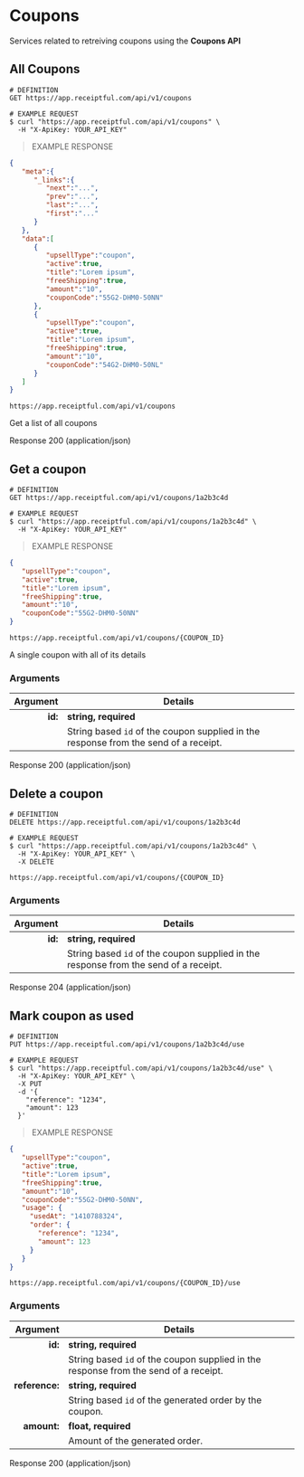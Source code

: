 # Coupons
Services related to retreiving coupons using the **Coupons API**

## All Coupons

```shell
# DEFINITION
GET https://app.receiptful.com/api/v1/coupons

# EXAMPLE REQUEST
$ curl "https://app.receiptful.com/api/v1/coupons" \
  -H "X-ApiKey: YOUR_API_KEY"
```

> EXAMPLE RESPONSE

```json
{
   "meta":{
      "_links":{
         "next":"...",
         "prev":"...",
         "last":"...",
         "first":"..."
      }
   },
   "data":[
      {
         "upsellType":"coupon",
         "active":true,
         "title":"Lorem ipsum",
         "freeShipping":true,
         "amount":"10",
         "couponCode":"55G2-DHM0-50NN"
      },
      {
         "upsellType":"coupon",
         "active":true,
         "title":"Lorem ipsum",
         "freeShipping":true,
         "amount":"10",
         "couponCode":"54G2-DHM0-50NL"
      }
   ]
}
```

`https://app.receiptful.com/api/v1/coupons`

Get a list of all coupons

<aside class="success">
Response 200 (application/json)
</aside>

## Get a coupon

```shell
# DEFINITION
GET https://app.receiptful.com/api/v1/coupons/1a2b3c4d

# EXAMPLE REQUEST
$ curl "https://app.receiptful.com/api/v1/coupons/1a2b3c4d" \
  -H "X-ApiKey: YOUR_API_KEY"
```

> EXAMPLE RESPONSE

```json
{
   "upsellType":"coupon",
   "active":true,
   "title":"Lorem ipsum",
   "freeShipping":true,
   "amount":"10",
   "couponCode":"55G2-DHM0-50NN"
}
```

`https://app.receiptful.com/api/v1/coupons/{COUPON_ID}`

A single coupon with all of its details

### Arguments

|Argument|Details|
|-------:|-----------|
|**id:**|**string, required**|
||String based `id` of the coupon supplied in the response from the send of a receipt.| 

<aside class="success">
Response 200 (application/json)
</aside>

## Delete a coupon

```shell
# DEFINITION
DELETE https://app.receiptful.com/api/v1/coupons/1a2b3c4d

# EXAMPLE REQUEST
$ curl "https://app.receiptful.com/api/v1/coupons/1a2b3c4d" \
  -H "X-ApiKey: YOUR_API_KEY" \
  -X DELETE
```

`https://app.receiptful.com/api/v1/coupons/{COUPON_ID}`

### Arguments

|Argument|Details|
|-------:|-----------|
|**id:**|**string, required**|
||String based `id` of the coupon supplied in the response from the send of a receipt.| 

<aside class="success">
Response 204 (application/json)
</aside>

## Mark coupon as used

```shell
# DEFINITION
PUT https://app.receiptful.com/api/v1/coupons/1a2b3c4d/use

# EXAMPLE REQUEST
$ curl "https://app.receiptful.com/api/v1/coupons/1a2b3c4d/use" \
  -H "X-ApiKey: YOUR_API_KEY" \
  -X PUT
  -d '{
    "reference": "1234",
    "amount": 123
  }'
```

> EXAMPLE RESPONSE

```json
{
   "upsellType":"coupon",
   "active":true,
   "title":"Lorem ipsum",
   "freeShipping":true,
   "amount":"10",
   "couponCode":"55G2-DHM0-50NN",
   "usage": {
     "usedAt": "1410788324",
     "order": {
       "reference": "1234",
       "amount": 123
     }
   }
}
```

`https://app.receiptful.com/api/v1/coupons/{COUPON_ID}/use`

### Arguments

|Argument|Details|
|-------:|-----------|
|**id:**|**string, required**|
||String based `id` of the coupon supplied in the response from the send of a receipt.|
|**reference:**|**string, required**|
||String based `id` of the generated order by the coupon.|
|**amount:**|**float, required**|
||Amount of the generated order.|

<aside class="success">
Response 200 (application/json)
</aside>
